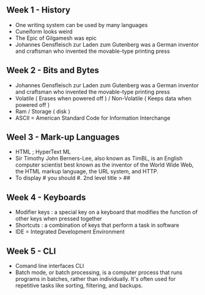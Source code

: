 ## Week 1 - History
- One writing system can be used by many languages
- Cuneiform looks weird
- The Epic of Gilgamesh was epic
- Johannes Gensfleisch zur Laden zum Gutenberg was a German inventor and craftsman who invented the movable-type printing press
  
## Week 2 - Bits and Bytes
- Johannes Gensfleisch zur Laden zum Gutenberg was a German inventor and craftsman who invented the movable-type printing press
- Volatile ( Erases when powered off ) / Non-Volatile ( Keeps data when powered off )
- Ram / Storage ( disk )
- ASCII = American Standard Code for Information Interchange

## Weel 3 - Mark-up Languages 
- HTML ; HyperText ML 
- Sir Timothy John Berners-Lee, also known as TimBL, is an English computer scientist best known as the inventor of the World Wide Web, the HTML markup language, the URL system, and HTTP.
- To display # you should \#. 2nd level title > ##

## Week 4 - Keyboards
- Modifier keys : a special key on a keyboard that modifies the function of other keys when pressed together
- Shortcuts : a combination of keys that perform a task in software
- IDE = Integrated Development Environment

## Week 5 - CLI 
- Comand line interfaces CLI
- Batch mode, or batch processing, is a computer process that runs programs in batches, rather than individually. It's often used for repetitive tasks like sorting, filtering, and backups. 
